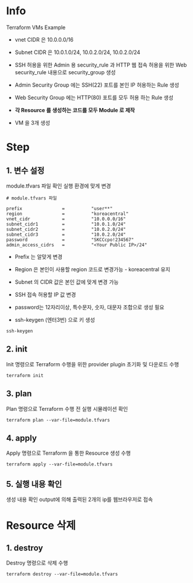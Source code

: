 # Info
Terraform VMs Example


* vnet CIDR 은 10.0.0.0/16
* Subnet CIDR 은 10.0.1.0/24, 10.0.2.0/24, 10.0.2.0/24

* SSH 허용을 위한 Admin 용 security_rule 과 HTTP 웹 접속 허용을 위한 Web security_rule 내용으로 security_group 생성
* Admin Security Group 에는 SSH(22) 포트를 본인 IP 허용하는 Rule 생성
* Web Security Group 에는 HTTP(80) 포트를 모두 허용 하는 Rule 생성
* **각 Resource 를 생성하는 코드를 모두 Module 로 제작**

* VM 을 3개 생성
 
# Step

## 1. 변수 설정
module.tfvars 파일 확인
실행 환경에 맞게 변경  

```
# module.tfvars 파일

prefix               =          "user**"
region               =          "koreacentral"
vnet_cidr            =          "10.0.0.0/16"
subnet_cidr1         =          "10.0.1.0/24"
subnet_cidr2         =          "10.0.2.0/24"
subnet_cidr3         =          "10.0.2.0/24"
password             =          "SKCCcpo!234567"
admin_access_cidrs   =          "<Your Public IP>/24"

```
* Prefix 는 알맞게 변경
* Region 은 본인이 사용할 region 코드로 변경가능 - koreacentral 유지
* Subnet 의 CIDR 값은 본인 값에 맞게 변경 가능
* SSH 접속 허용할 IP 값 변경
* password는 12자리이상, 특수문자, 숫자, 대문자 조합으로 생성 필요


* ssh-keygen (엔터3번) 으로 키 생성
```
ssh-keygen
```

## 2. init  
Init 명령으로 Terraform 수행을 위한 provider plugin 초기화 및 다운로드 수행

```
terraform init
```

## 3. plan  
Plan 명령으로 Terraform 수행 전 실행 시뮬레이션 확인
```
terraform plan --var-file=module.tfvars
```  

## 4. apply  
Apply 명령으로 Terraform 을 통한 Resource 생성 수행
```
terraform apply --var-file=module.tfvars
```  

## 5. 실행 내용 확인
생성 내용 확인
output에 의해 출력된 2개의 ip를
웹브라우저로 접속

# Resource 삭제

## 1. destroy
Destroy 명령으로 삭제 수행
```
terraform destroy --var-file=module.tfvars
```
